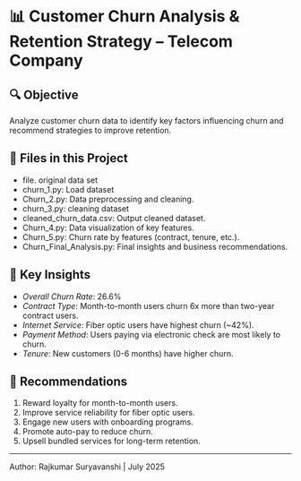 # 📊 Customer Churn Analysis & Retention Strategy – Telecom Company

## 🔍 Objective
Analyze customer churn data to identify key factors influencing churn and recommend strategies to improve retention.

## 📁 Files in this Project
- file. original data set
- churn_1.py: Load dataset
- Churn_2.py: Data preprocessing and cleaning.
- churn_3.py: cleaning dataset
- cleaned_churn_data.csv: Output cleaned dataset.
- Churn_4.py: Data visualization of key features.
- Churn_5.py: Churn rate by features (contract, tenure, etc.).
- Churn_Final_Analysis.py: Final insights and business recommendations.

## 📌 Key Insights
- *Overall Churn Rate*: 26.6%
- *Contract Type*: Month-to-month users churn 6x more than two-year contract users.
- *Internet Service*: Fiber optic users have highest churn (~42%).
- *Payment Method*: Users paying via electronic check are most likely to churn.
- *Tenure*: New customers (0-6 months) have higher churn.

## 🎯 Recommendations
1. Reward loyalty for month-to-month users.
2. Improve service reliability for fiber optic users.
3. Engage new users with onboarding programs.
4. Promote auto-pay to reduce churn.
5. Upsell bundled services for long-term retention.

---

Author: Rajkumar Suryavanshi | July 2025
